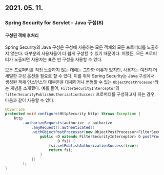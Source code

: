 ## 2021. 05. 11.

### Spring Security for Servlet - Java 구성(8)

#### 구성된 객체 후처리

Spring Security의 Java 구성은 구성에 사용하는 모든 객체의 모든 프로퍼티를 노출하지 않는다. 대부분의 사용자들이 더 쉽게 구성할 수 있기 때문이다. 어쨌든, 모든 프로퍼티가 노출되면 사용자는 표준 빈 구성을 사용할 수 있다.

모든 프로퍼티를 직접 노출하지 않는 데에는 그만한 이유가 있지만, 사용자는 여전히 더 세밀한 구성 옵션을 필요로 할 수 있다. 이를 위해 Spring Security는 Java 구성에서 생성된 객체 인스턴스의 대부분을 대체하거나 변형할 수 있는 `ObjectPostProcessor`라는 개념을 소개했다. 예를 들어, `FilterSecurityInterceptor`의 `filterSecurityPublishAuthorizationSuccess` 프로퍼티를 구성하고자 하는 경우, 다음과 같이 사용할 수 있다:

```java
@Override
protected void configure(HttpSecurity http) throws Exception {
    http
        .authorizeRequests(authorize -> authorize
            .anyRequest().authenticated()
            .withObjectPostProcessor(new ObjectPostProcessor<FilterSecurityInterceptor>() {
                public <O extends FilterSecurityInterceptor> O postProcess(
                        O fsi) {
                    fsi.setPublishAuthorizationSuccess(true);
                    return fsi;
                }
            })
        );
}
```

